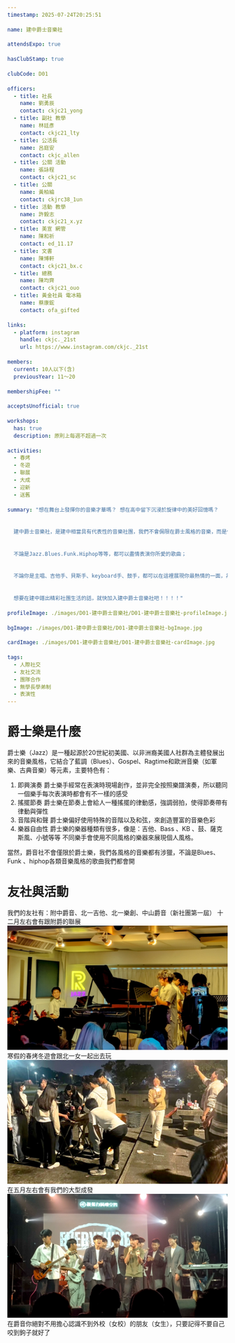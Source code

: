 ```yaml
---
timestamp: 2025-07-24T20:25:51

name: 建中爵士音樂社

attendsExpo: true

hasClubStamp: true

clubCode: D01

officers:
  - title: 社長
    name: 劉勇辰
    contact: ckjc21_yong
  - title: 副社 教學
    name: 林廷彥
    contact: ckjc21_lty
  - title: 公活長
    name: 呂庭安
    contact: ckjc_allen
  - title: 公關 活動
    name: 張詠程
    contact: ckjc21_sc
  - title: 公關
    name: 黃柏綸
    contact: ckjrc38_1un
  - title: 活動 教學
    name: 許毅志
    contact: ckjc21_x.yz
  - title: 美宣 網管
    name: 陳和祈
    contact: ed_11.17
  - title: 文書
    name: 陳博軒
    contact: ckjc21_bx.c
  - title: 總務
    name: 陳均齊
    contact: ckjc21_ouo
  - title: 黃金社員 電冰箱
    name: 蔡康鋐
    contact: ofa_gifted

links:
  - platform: instagram
    handle: ckjc._21st
    url: https://www.instagram.com/ckjc._21st

members:
  current: 10人以下(含)
  previousYear: 11～20

membershipFee: ""

acceptsUnofficial: true

workshops:
  has: true
  description: 原則上每週不超過一次

activities:
  - 春烤
  - 冬遊
  - 聯展
  - 大成
  - 迎新
  - 送舊

summary: "想在舞台上發揮你的音樂才華嗎？ 想在高中留下沉浸於旋律中的美好回憶嗎？


  建中爵士音樂社，是建中相當具有代表性的音樂社團，我們不會侷限在爵士風格的音樂，而是什麼音樂都玩！！


  不論是Jazz.Blues.Funk.Hiphop等等，都可以盡情表演你所愛的歌曲；


  不論你是主唱、吉他手、貝斯手、keyboard手、鼓手，都可以在這裡展現你最熱情的一面，為高中生活寫下精彩的一筆。


  想要在建中譜出精彩社團生活的話，就快加入建中爵士音樂社吧！！！！"

profileImage: ./images/D01-建中爵士音樂社/D01-建中爵士音樂社-profileImage.jpg

bgImage: ./images/D01-建中爵士音樂社/D01-建中爵士音樂社-bgImage.jpg

cardImage: ./images/D01-建中爵士音樂社/D01-建中爵士音樂社-cardImage.jpg

tags:
  - 人際社交
  - 友社交流
  - 團隊合作
  - 無學長學弟制
  - 表演性
---
```


# 爵士樂是什麼

爵士樂（Jazz）是一種起源於20世紀初美國、以非洲裔美國人社群為主體發展出來的音樂風格，它結合了藍調（Blues）、Gospel、Ragtime和歐洲音樂（如軍樂、古典音樂）等元素，主要特色有：

1. 即興演奏
   爵士樂手經常在表演時現場創作，並非完全按照樂譜演奏，所以聽同一個樂手每次表演時都會有不一樣的感受
2. 搖擺節奏
   爵士樂在節奏上會給人一種搖擺的律動感，強調弱拍，使得節奏帶有律動與彈性
3. 音階與和聲
   爵士樂偏好使用特殊的音階以及和弦，來創造豐富的音樂色彩
4. 樂器自由性
   爵士樂的樂器種類有很多，像是：吉他、Bass 、KB 、鼓、薩克斯風、小號等等
   不同樂手會使用不同風格的樂器來展現個人風格。

當然，爵音社不會僅限於爵士樂，我們各風格的音樂都有涉獵，不論是Blues、Funk 、hiphop各類音樂風格的歌曲我們都會開

# 友社與活動

我們的友社有：附中爵音、北一吉他、北一樂創、中山爵音（新社團第一屆）
十二月左右會有跟附爵的聯展
![聯展照片](./images/D01-建中爵士音樂社/D01-建中爵士音樂社-content-0.jpg)
寒假的春烤冬遊會跟北一女一起出去玩
![烤肉照片](./images/D01-建中爵士音樂社/D01-建中爵士音樂社-content-1.jpg)
在五月左右會有我們的大型成發
![成發照片](./images/D01-建中爵士音樂社/D01-建中爵士音樂社-content-2.jpg)
在爵音你絕對不用擔心認識不到外校（女校）的朋友（女生），只要記得不要自己咬到鉤子就好了
